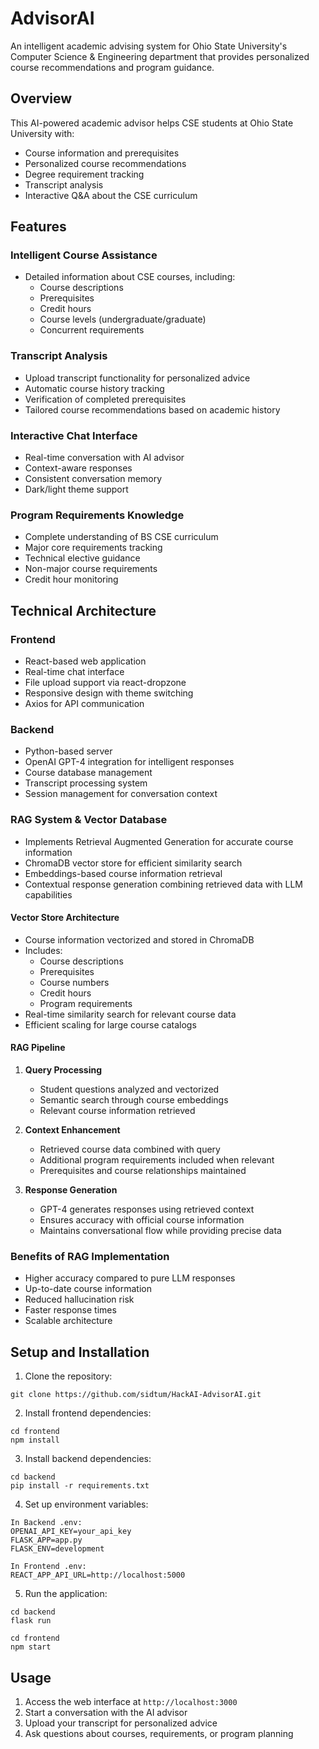 # AdvisorAI

An intelligent academic advising system for Ohio State University's Computer Science & Engineering department that provides personalized course recommendations and program guidance.

## Overview

This AI-powered academic advisor helps CSE students at Ohio State University with:
- Course information and prerequisites
- Personalized course recommendations
- Degree requirement tracking
- Transcript analysis
- Interactive Q&A about the CSE curriculum

## Features

### Intelligent Course Assistance
- Detailed information about CSE courses, including:
  - Course descriptions
  - Prerequisites
  - Credit hours
  - Course levels (undergraduate/graduate)
  - Concurrent requirements

### Transcript Analysis
- Upload transcript functionality for personalized advice
- Automatic course history tracking
- Verification of completed prerequisites
- Tailored course recommendations based on academic history

### Interactive Chat Interface
- Real-time conversation with AI advisor
- Context-aware responses
- Consistent conversation memory
- Dark/light theme support

### Program Requirements Knowledge
- Complete understanding of BS CSE curriculum
- Major core requirements tracking
- Technical elective guidance
- Non-major course requirements
- Credit hour monitoring

## Technical Architecture

### Frontend
- React-based web application
- Real-time chat interface
- File upload support via react-dropzone
- Responsive design with theme switching
- Axios for API communication

### Backend
- Python-based server
- OpenAI GPT-4 integration for intelligent responses
- Course database management
- Transcript processing system
- Session management for conversation context


### RAG System & Vector Database
- Implements Retrieval Augmented Generation for accurate course information
- ChromaDB vector store for efficient similarity search
- Embeddings-based course information retrieval
- Contextual response generation combining retrieved data with LLM capabilities

#### Vector Store Architecture
- Course information vectorized and stored in ChromaDB
- Includes:
  - Course descriptions
  - Prerequisites
  - Course numbers
  - Credit hours
  - Program requirements
- Real-time similarity search for relevant course data
- Efficient scaling for large course catalogs

#### RAG Pipeline
1. **Query Processing**
   - Student questions analyzed and vectorized
   - Semantic search through course embeddings
   - Relevant course information retrieved

2. **Context Enhancement**
   - Retrieved course data combined with query
   - Additional program requirements included when relevant
   - Prerequisites and course relationships maintained

3. **Response Generation**
   - GPT-4 generates responses using retrieved context
   - Ensures accuracy with official course information
   - Maintains conversational flow while providing precise data

### Benefits of RAG Implementation
- Higher accuracy compared to pure LLM responses
- Up-to-date course information
- Reduced hallucination risk
- Faster response times
- Scalable architecture

## Setup and Installation

1. Clone the repository:
```
git clone https://github.com/sidtum/HackAI-AdvisorAI.git
```


2. Install frontend dependencies:
```
cd frontend
npm install
```


3. Install backend dependencies:
```
cd backend
pip install -r requirements.txt
```


4. Set up environment variables:
```
In Backend .env:
OPENAI_API_KEY=your_api_key
FLASK_APP=app.py
FLASK_ENV=development

In Frontend .env:
REACT_APP_API_URL=http://localhost:5000
```


5. Run the application:
```
cd backend
flask run
```

```
cd frontend
npm start
```

## Usage

1. Access the web interface at `http://localhost:3000`
2. Start a conversation with the AI advisor
3. Upload your transcript for personalized advice
4. Ask questions about courses, requirements, or program planning
